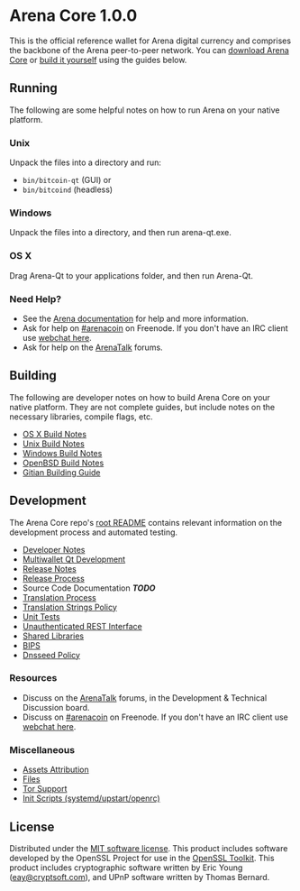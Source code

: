 Arena Core 1.0.0
=====================

This is the official reference wallet for Arena digital currency and comprises the backbone of the Arena peer-to-peer network. You can [download Arena Core](https://arenacoin.io) or [build it yourself](#building) using the guides below.

Running
---------------------
The following are some helpful notes on how to run Arena on your native platform.

### Unix

Unpack the files into a directory and run:

- `bin/bitcoin-qt` (GUI) or
- `bin/bitcoind` (headless)

### Windows

Unpack the files into a directory, and then run arena-qt.exe.

### OS X

Drag Arena-Qt to your applications folder, and then run Arena-Qt.

### Need Help?

* See the [Arena documentation](https://arenacoin.atlassian.net/wiki/display/DOC)
for help and more information.
* Ask for help on [#arenacoin](http://webchat.freenode.net?channels=arenacoin) on Freenode. If you don't have an IRC client use [webchat here](http://webchat.freenode.net?channels=arenacoin).
* Ask for help on the [ArenaTalk](https://arenatalk.org/) forums.

Building
---------------------
The following are developer notes on how to build Arena Core on your native platform. They are not complete guides, but include notes on the necessary libraries, compile flags, etc.

- [OS X Build Notes](build-osx.md)
- [Unix Build Notes](build-unix.md)
- [Windows Build Notes](build-windows.md)
- [OpenBSD Build Notes](build-openbsd.md)
- [Gitian Building Guide](gitian-building.md)

Development
---------------------
The Arena Core repo's [root README](/README.md) contains relevant information on the development process and automated testing.

- [Developer Notes](developer-notes.md)
- [Multiwallet Qt Development](multiwallet-qt.md)
- [Release Notes](release-notes.md)
- [Release Process](release-process.md)
- Source Code Documentation ***TODO***
- [Translation Process](translation_process.md)
- [Translation Strings Policy](translation_strings_policy.md)
- [Unit Tests](unit-tests.md)
- [Unauthenticated REST Interface](REST-interface.md)
- [Shared Libraries](shared-libraries.md)
- [BIPS](bips.md)
- [Dnsseed Policy](dnsseed-policy.md)

### Resources
* Discuss on the [ArenaTalk](https://arenatalk.org/) forums, in the Development & Technical Discussion board.
* Discuss on [#arenacoin](http://webchat.freenode.net/?channels=arenacoin) on Freenode. If you don't have an IRC client use [webchat here](http://webchat.freenode.net/?channels=arenacoin).

### Miscellaneous
- [Assets Attribution](assets-attribution.md)
- [Files](files.md)
- [Tor Support](tor.md)
- [Init Scripts (systemd/upstart/openrc)](init.md)

License
---------------------
Distributed under the [MIT software license](http://www.opensource.org/licenses/mit-license.php).
This product includes software developed by the OpenSSL Project for use in the [OpenSSL Toolkit](https://www.openssl.org/). This product includes
cryptographic software written by Eric Young ([eay@cryptsoft.com](mailto:eay@cryptsoft.com)), and UPnP software written by Thomas Bernard.
